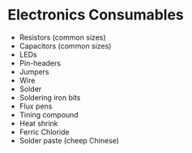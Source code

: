 # Electronics Consumables

  * Resistors (common sizes)
  * Capacitors (common sizes)
  * LEDs
  * Pin-headers
  * Jumpers
  * Wire
  * Solder
  * Soldering iron bits
  * Flux pens
  * Tining compound
  * Heat shrink
  * Ferric Chloride
  * Solder paste (cheep Chinese)
